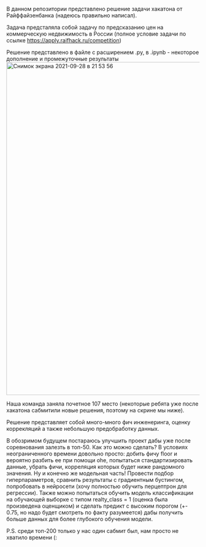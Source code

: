 В данном репозитории представлено решение задачи хакатона от Райффайзенбанка (надеюсь правильно написал).

Задача предсталяла собой задачу по предсказанию цен на коммерческую недвижимость в России (полное условие задачи по ссылке https://apply.raifhack.ru/competition) 

Решение представлено в файле с расширением .py, в .ipynb -  некоторое дополнение и промежуточные результаты <img width="867" alt="Снимок экрана 2021-09-28 в 21 53 56" src="https://user-images.githubusercontent.com/90149954/135148439-0fae78d0-91de-4d50-8691-8c44e1ca2c11.png">

Наша команда заняла почетное 107 место (некоторые ребята уже после хакатона сабмитили новые решения, поэтому на скрине мы ниже).

Решение представляет собой много-много фич инженеринга, оценку коррекляций а также небольшую предобработку данных.

В обозримом будущем постараюсь улучшить проект дабы уже после соревнования залезть в топ-50. Как это можно сделать? В условиях неограниченного времени довольно просто: добить фичу floor и вероятно разбить ее при помощи ohe, попытаться стандартизировать данные, убрать фичи, корреляция которых будет ниже рандомного значения. Ну и конечно же модельная часть! Провести подбор гиперпараметров, сравнить результаты с градиентным бустингом, попробовать в нейросети (хочу полностью обучить перцептрон для регрессии). Также можно попытаться обучить модель классификации на обучающей выборке с типом realty_class = 1 (оценка была произведена оценщиком) и сделать предикт с высоким порогом (+- 0.75, но надо будет смотреть по факту разумеется) дабы получить больше данных для более глубокого обучения модели. 

P.S. среди топ-200 только у нас один сабмит был, нам просто не хватило времени (:
